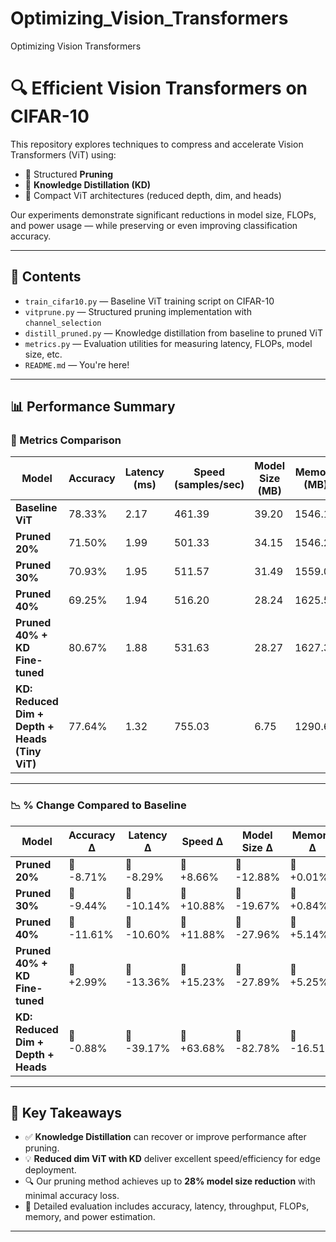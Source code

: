# Optimizing_Vision_Transformers
Optimizing Vision Transformers

# 🔍 Efficient Vision Transformers on CIFAR-10

This repository explores techniques to compress and accelerate Vision Transformers (ViT) using:

- 🔧 Structured **Pruning**
- 🧠 **Knowledge Distillation (KD)**
- 🤖 Compact ViT architectures (reduced depth, dim, and heads)

Our experiments demonstrate significant reductions in model size, FLOPs, and power usage — while preserving or even improving classification accuracy.

---

## 📁 Contents

- `train_cifar10.py` — Baseline ViT training script on CIFAR-10
- `vitprune.py` — Structured pruning implementation with `channel_selection`
- `distill_pruned.py` — Knowledge distillation from baseline to pruned ViT
- `metrics.py` — Evaluation utilities for measuring latency, FLOPs, model size, etc.
- `README.md` — You're here!

---

## 📊 Performance Summary

### 🧪 Metrics Comparison

| Model                                              | Accuracy | Latency (ms) | Speed (samples/sec) | Model Size (MB) | Memory (MB) | FLOPs (GFLOPs) | Parameters (M) | Power (W) |
|---------------------------------------------------|----------|--------------|----------------------|------------------|-------------|----------------|----------------|-----------|
| **Baseline ViT**                                  | 78.33%   | 2.17         | 461.39               | 39.20            | 1546.10     | 0.62           | 9.75           | 28.46     |
| **Pruned 20%**                                     | 71.50%   | 1.99         | 501.33               | 34.15            | 1546.28     | 0.54           | 8.50           | 26.83     |
| **Pruned 30%**                                     | 70.93%   | 1.95         | 511.57               | 31.49            | 1559.09     | 0.49           | 7.83           | 25.18     |
| **Pruned 40%**                                     | 69.25%   | 1.94         | 516.20               | 28.24            | 1625.50     | 0.44           | 7.02           | 22.68     |
| **Pruned 40% + KD Fine-tuned**                    | 80.67%   | 1.88         | 531.63               | 28.27            | 1627.34     | 0.44           | 7.02           | 18.94     |
| **KD: Reduced Dim + Depth + Heads (Tiny ViT)**    | 77.64%   | 1.32         | 755.03               | 6.75             | 1290.65     | 0.10           | 1.66           | 7.82      |

---

### 📉 % Change Compared to Baseline

| Model                                              | Accuracy Δ | Latency Δ | Speed Δ         | Model Size Δ | Memory Δ    | FLOPs Δ     | Params Δ     | Power Δ     |
|---------------------------------------------------|------------|-----------|------------------|---------------|--------------|--------------|---------------|-------------|
| **Pruned 20%**                                     | 🔽 -8.71%  | 🔽 -8.29% | 🔼 +8.66%        | 🔽 -12.88%    | 🔼 +0.01%    | 🔽 -12.90%   | 🔽 -12.82%    | 🔽 -5.73%    |
| **Pruned 30%**                                     | 🔽 -9.44%  | 🔽 -10.14%| 🔼 +10.88%       | 🔽 -19.67%    | 🔼 +0.84%    | 🔽 -20.97%   | 🔽 -19.69%    | 🔽 -11.52%   |
| **Pruned 40%**                                     | 🔽 -11.61% | 🔽 -10.60%| 🔼 +11.88%       | 🔽 -27.96%    | 🔼 +5.14%    | 🔽 -29.03%   | 🔽 -27.90%    | 🔽 -20.32%   |
| **Pruned 40% + KD Fine-tuned**                    | 🔼 +2.99%  | 🔽 -13.36%| 🔼 +15.23%       | 🔽 -27.89%    | 🔼 +5.25%    | 🔽 -29.03%   | 🔽 -27.90%    | 🔽 -33.45%   |
| **KD: Reduced Dim + Depth + Heads**    | 🔽 -0.88%  | 🔽 -39.17%| 🔼 +63.68%       | 🔽 -82.78%    | 🔽 -16.51%   | 🔽 -83.87%   | 🔽 -82.97%    | 🔽 -72.51%   |

---

## 🧠 Key Takeaways

- ✅ **Knowledge Distillation** can recover or improve performance after pruning.
- 💡 **Reduced dim ViT with KD** deliver excellent speed/efficiency for edge deployment.
- 🔍 Our pruning method achieves up to **28% model size reduction** with minimal accuracy loss.
- 🧪 Detailed evaluation includes accuracy, latency, throughput, FLOPs, memory, and power estimation.

---